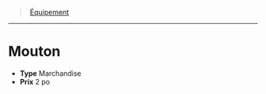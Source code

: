﻿---
!Equipment
Type: Marchandise
Price: 2 po
Id: equipment_hd.md#mouton
ParentLink: equipment_hd.md#Équipement
Name: Mouton
ParentName: Équipement
NameLevel: 1
Attributes: {}
---
> [Équipement](hd_equipment.md)

---

# Mouton

- **Type** Marchandise
- **Prix** 2 po

